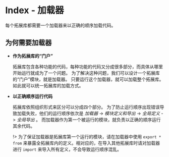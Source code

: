 # Index - 加载器

每个拓展库都需要一个加载器来以正确的顺序加载代码。

## 为何需要加载器

- **作为拓展库的“门户”**

  拓展库包含各种功能的代码，每种功能的代码又分成很多部分，而具体从哪里开始运行就成为了一个问题。
  为了解决这种问题，我们可以设计一个拓展库的“门户”模块，就是加载器。
  只要运行这个加载器，就可以加载整个拓展库。
  如此就可以统一拓展库的加载方式。

- **以正确顺序运行代码**

  拓展库依照组织形式来区分可以分成四个部分。
  为了防止运行顺序出现错误导致加载失败，他们的运行顺序依次是 *加载器* -> *模块定义和导出* -> *全局定义* -> *全局导出* 。
  而加载器作为第一个被运行的模块，就负责以正确的顺序运行其余代码。

  !> 为了保证加载器是拓展库第一个运行的模块，请在加载器中使用 `export * from` 来暴露全拓展库内的定义。相对应的，在导入其他拓展库时请对加载器进行 `import` 来导入所有定义，不会导致运行顺序混乱。
